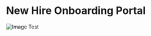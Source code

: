 # New Hire Onboarding Portal

![Image Test](https://designbright.github.com/ScreenShots/yaktocat.png)
